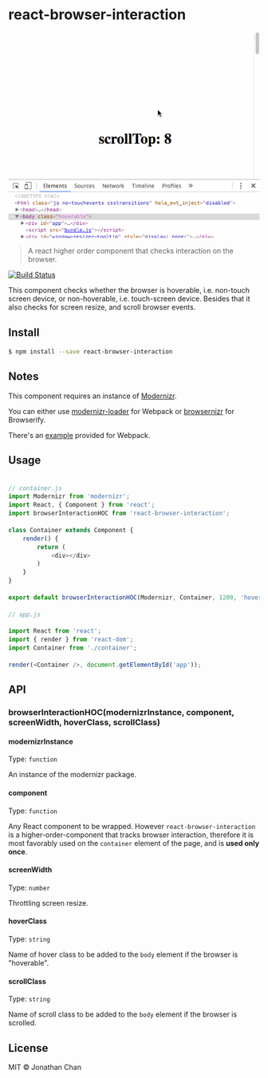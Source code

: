 # react-browser-interaction

![demo](https://raw.githubusercontent.com/cusxio/react-browser-interaction/master/demo.gif)

> A react higher order component that checks interaction on the browser.

[![Build Status](https://semaphoreci.com/api/v1/cusxio/react-browser-interaction/branches/master/badge.svg)](https://semaphoreci.com/cusxio/react-browser-interaction)

This component checks whether the browser is hoverable, i.e. non-touch screen device, or non-hoverable, i.e. touch-screen device. Besides that it also checks for screen resize, and scroll browser events.

## Install

```bash
$ npm install --save react-browser-interaction
```

## Notes

This component requires an instance of [Modernizr](https://modernizr.com/).

You can either use [modernizr-loader](https://www.npmjs.com/package/modernizr-loader) for Webpack or [browsernizr](https://www.npmjs.com/package/browsernizr) for Browserify.

There's an [example](https://github.com/cusxio/react-browser-interaction/tree/master/example) provided for Webpack.

## Usage

```javascript

// container.js
import Modernizr from 'modernizr';
import React, { Component } from 'react';
import browserInteractionHOC from 'react-browser-interaction';

class Container extends Component {
    render() {
        return (
            <div></div>
        )
    }
}

export default browserInteractionHOC(Modernizr, Container, 1200, 'hoverable', 'scrolled');

// app.js

import React from 'react';
import { render } from 'react-dom';
import Container from './container';

render(<Container />, document.getElementById('app'));

```

## API

### browserInteractionHOC(modernizrInstance, component, screenWidth, hoverClass, scrollClass)

#### modernizrInstance

Type: `function`

An instance of the modernizr package.

#### component

Type: `function`

Any React component to be wrapped. However `react-browser-interaction` is a higher-order-component that tracks browser interaction, therefore it is most favorably used on the `container` element of the page, and is **used only once**.

#### screenWidth

Type: `number`

Throttling screen resize.

#### hoverClass

Type: `string`

Name of hover class to be added to the `body` element if the browser is "hoverable".

#### scrollClass

Type: `string`

Name of scroll class to be added to the `body` element if the browser is scrolled.

## License

MIT © Jonathan Chan
